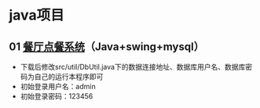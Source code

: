 # java项目

## 01 [餐厅点餐系统](https://github.com/xuanyu123/JavaProgram/tree/master/OrderMeal)（Java+swing+mysql）
- 下载后修改src/util/DbUtil.java下的数据连接地址、数据库用户名、数据库密码为自己的运行本程序即可
- 初始登录用户名：admin
- 初始登录密码：123456
